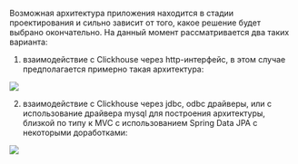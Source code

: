 Возможная архитектура приложения находится в стадии проектирования и сильно зависит от того, какое решение будет выбрано окончательно. На данный момент рассматривается два таких варианта:

1) взаимодействие с Clickhouse через http-интерфейс, в этом случае предполагается примерно такая архитектура:

![](/media/stranger/repo/otus-kotlin-2022-12-yamangulov/m1l8-marketing/архитектура_http.png)

2) взаимодействие с Clickhouse через jdbc, odbc драйверы, или с использование драйвера mysql для построения архитектуры, близкой по типу к MVC с использованием Spring Data JPA с некоторыми доработками:

![](/media/stranger/repo/otus-kotlin-2022-12-yamangulov/m1l8-marketing/архитектура_jpa.png)